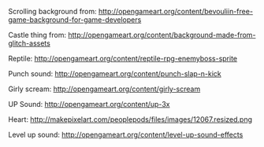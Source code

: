 Scrolling background from:
http://opengameart.org/content/bevouliin-free-game-background-for-game-developers

Castle thing from:
http://opengameart.org/content/background-made-from-glitch-assets

Reptile:
http://opengameart.org/content/reptile-rpg-enemyboss-sprite

Punch sound:
http://opengameart.org/content/punch-slap-n-kick

Girly scream:
http://opengameart.org/content/girly-scream

UP Sound:
http://opengameart.org/content/up-3x

Heart:
http://makepixelart.com/peoplepods/files/images/12067.resized.png

Level up sound:
http://opengameart.org/content/level-up-sound-effects